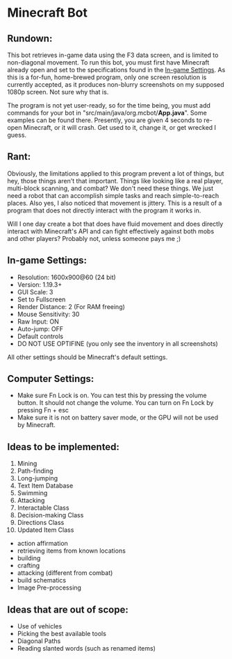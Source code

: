 # Minecraft Bot
## Rundown:
This bot retrieves in-game data using the F3 data screen, and is limited to 
non-diagonal movement. To run this bot, you must first have Minecraft already
open and set to the specifications found in the [In-game Settings](#in-game-settings-).
As this is a for-fun, home-brewed program, only one screen resolution is currently
accepted, as it produces non-blurry screenshots on my supposed 1080p screen. Not sure
why that is.

The program is not yet user-ready, so for the time being, you must add commands for
your bot in "src/main/java/org.mcbot/**App.java**". Some examples can be found there.
Presently, you are given 4 seconds to re-open Minecraft, or it will crash. Get used to it,
change it, or get wrecked I guess.

## Rant:
Obviously, the limitations applied to this program prevent a lot of things, but hey,
those things aren't that important. Things like looking like a real player, multi-block
scanning, and combat? We don't need these things. We just need a robot that can
accomplish simple tasks and reach simple-to-reach places. Also yes, I also noticed that
movement is jittery. This is a result of a program that does not directly interact with
the program it works in.

Will I one day create a bot that does have fluid movement and does directly interact
with Minecraft's API and can fight effectively against both mobs and other players?
Probably not, unless someone pays me ;)

## In-game Settings:
- Resolution: 1600x900@60 (24 bit)
- Version: 1.19.3+
- GUI Scale: 3
- Set to Fullscreen
- Render Distance: 2 (For RAM freeing)
- Mouse Sensitivity: 30
- Raw Input: ON
- Auto-jump: OFF
- Default controls
- DO NOT USE OPTIFINE (you only see the inventory in all screenshots)

All other settings should be Minecraft's default settings.
## Computer Settings:
- Make sure Fn Lock is on. You can test this by pressing the volume button.
It should not change the volume. You can turn on Fn Lock by pressing Fn + esc
- Make sure it is not on battery saver mode, or the GPU will not be used by
Minecraft.
## Ideas to be implemented:
1. Mining
2. Path-finding
3. Long-jumping
4. Text Item Database
4. Swimming
5. Attacking
6. Interactable Class
7. Decision-making Class
8. Directions Class
9. Updated Item Class
- action affirmation
- retrieving items from known locations
- building
- crafting
- attacking (different from combat)
- build schematics
- Image Pre-processing
## Ideas that are out of scope:
- Use of vehicles
- Picking the best available tools
- Diagonal Paths
- Reading slanted words (such as renamed items)